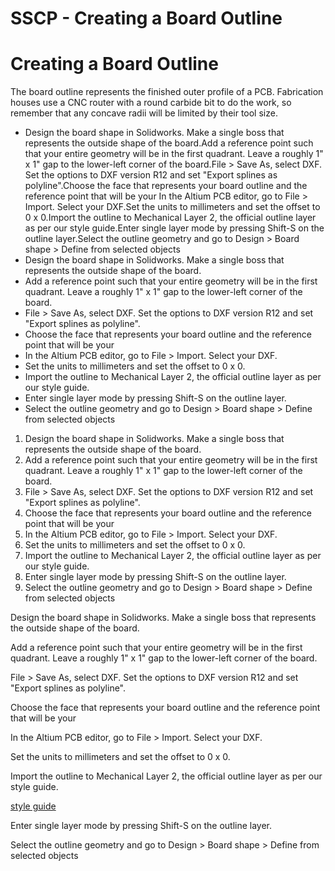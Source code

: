 # SSCP - Creating a Board Outline

# Creating a Board Outline

The board outline represents the finished outer profile of a PCB. Fabrication houses use a CNC router with a round carbide bit to do the work, so remember that any concave radii will be limited by their tool size.

* Design the board shape in Solidworks. Make a single boss that represents the outside shape of the board.Add a reference point such that your entire geometry will be in the first quadrant. Leave a roughly 1" x 1" gap to the lower-left corner of the board.File > Save As, select DXF. Set the options to DXF version R12 and set "Export splines as polyline".Choose the face that represents your board outline and the reference point that will be your In the Altium PCB editor, go to File > Import. Select your DXF.Set the units to millimeters and set the offset to 0 x 0.Import the outline to Mechanical Layer 2, the official outline layer as per our style guide.Enter single layer mode by pressing Shift-S on the outline layer.Select the outline geometry and go to Design > Board shape > Define from selected objects
* Design the board shape in Solidworks. Make a single boss that represents the outside shape of the board.
* Add a reference point such that your entire geometry will be in the first quadrant. Leave a roughly 1" x 1" gap to the lower-left corner of the board.
* File > Save As, select DXF. Set the options to DXF version R12 and set "Export splines as polyline".
* Choose the face that represents your board outline and the reference point that will be your 
* In the Altium PCB editor, go to File > Import. Select your DXF.
* Set the units to millimeters and set the offset to 0 x 0.
* Import the outline to Mechanical Layer 2, the official outline layer as per our style guide.
* Enter single layer mode by pressing Shift-S on the outline layer.
* Select the outline geometry and go to Design > Board shape > Define from selected objects

1. Design the board shape in Solidworks. Make a single boss that represents the outside shape of the board.
2. Add a reference point such that your entire geometry will be in the first quadrant. Leave a roughly 1" x 1" gap to the lower-left corner of the board.
3. File > Save As, select DXF. Set the options to DXF version R12 and set "Export splines as polyline".
4. Choose the face that represents your board outline and the reference point that will be your 
5. In the Altium PCB editor, go to File > Import. Select your DXF.
6. Set the units to millimeters and set the offset to 0 x 0.
7. Import the outline to Mechanical Layer 2, the official outline layer as per our style guide.
8. Enter single layer mode by pressing Shift-S on the outline layer.
9. Select the outline geometry and go to Design > Board shape > Define from selected objects

Design the board shape in Solidworks. Make a single boss that represents the outside shape of the board.

Add a reference point such that your entire geometry will be in the first quadrant. Leave a roughly 1" x 1" gap to the lower-left corner of the board.

File > Save As, select DXF. Set the options to DXF version R12 and set "Export splines as polyline".

Choose the face that represents your board outline and the reference point that will be your 

In the Altium PCB editor, go to File > Import. Select your DXF.

Set the units to millimeters and set the offset to 0 x 0.

Import the outline to Mechanical Layer 2, the official outline layer as per our style guide.

[ style guide](/stanford.edu/testduplicationsscp/home/sscp-2012-2013/electrical-2012-2013/design-references/component-library-style-guide)

Enter single layer mode by pressing Shift-S on the outline layer.

Select the outline geometry and go to Design > Board shape > Define from selected objects

